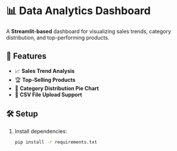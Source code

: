 # 📊 Data Analytics Dashboard

A **Streamlit-based** dashboard for visualizing sales trends, category distribution, and top-performing products.

## 🚀 Features
- 📈 **Sales Trend Analysis**
- 🏆 **Top-Selling Products**
- 🥧 **Category Distribution Pie Chart**
- 📂 **CSV File Upload Support**

## 🛠 Setup
1. Install dependencies:
   ```bash
   pip install -r requirements.txt

